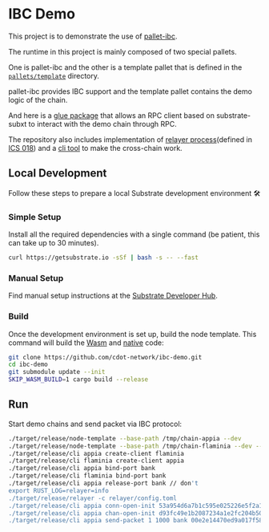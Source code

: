 # IBC Demo

This project is to demonstrate the use of [pallet-ibc](https://github.com/cdot-network/substrate-ibc).

The runtime in this project is mainly composed of two special pallets.

One is pallet-ibc and the other is a template pallet that is defined in the [`pallets/template`](./pallets/template/src/lib.rs) directory.

pallet-ibc provides IBC support and the template pallet contains the demo logic of the chain.

And here is a [glue package](https://github.com/cdot-network/ibc-demo/tree/master/calls) that allows an RPC client based on substrate-subxt to interact with the demo chain through RPC.

The repository also includes implementation of [relayer process](https://github.com/cdot-network/ibc-demo/tree/master/relayer)(defined in [ICS 018](https://github.com/cosmos/ics/tree/master/spec/ics-018-relayer-algorithms)) and a [cli tool](https://github.com/cdot-network/ibc-demo/tree/master/cli) to make the cross-chain work.

## Local Development

Follow these steps to prepare a local Substrate development environment :hammer_and_wrench:

### Simple Setup

Install all the required dependencies with a single command (be patient, this can take up to 30
minutes).

```bash
curl https://getsubstrate.io -sSf | bash -s -- --fast
```

### Manual Setup

Find manual setup instructions at the
[Substrate Developer Hub](https://substrate.dev/docs/en/knowledgebase/getting-started/#manual-installation).

### Build

Once the development environment is set up, build the node template. This command will build the
[Wasm](https://substrate.dev/docs/en/knowledgebase/advanced/executor#wasm-execution) and
[native](https://substrate.dev/docs/en/knowledgebase/advanced/executor#native-execution) code:

```bash
git clone https://github.com/cdot-network/ibc-demo.git
cd ibc-demo
git submodule update --init
SKIP_WASM_BUILD=1 cargo build --release
```

## Run

Start demo chains and send packet via IBC protocol:

```bash
./target/release/node-template --base-path /tmp/chain-appia --dev
./target/release/node-template --base-path /tmp/chain-flaminia --dev --port 20333 --ws-port 8844
./target/release/cli appia create-client flaminia
./target/release/cli flaminia create-client appia
./target/release/cli appia bind-port bank
./target/release/cli flaminia bind-port bank
./target/release/cli appia release-port bank // don't
export RUST_LOG=relayer=info
./target/release/relayer -c relayer/config.toml
./target/release/cli appia conn-open-init 53a954d6a7b1c595e025226e5f2a1782fdea30cd8b0d207ed4cdb040af3bfa10 779ca65108d1d515c3e4bc2e9f6d2f90e27b33b147864d1cd422d9f92ce08e03
./target/release/cli appia chan-open-init d93fc49e1b2087234a1e2fc204b500da5d16874e631e761bdab932b37907bd11 bank bank
./target/release/cli appia send-packet 1 1000 bank 00e2e14470ed9a017f586dfe6b76bb0871a8c91c3151778de110db3dfcc286ac bank a1611bcd0ba368e921b1bd3eb4aa66534429b14837725e8cef28182c25db601e 01020304
```

